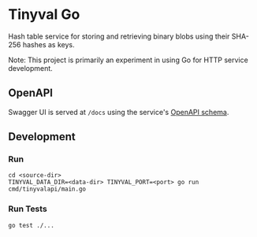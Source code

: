 # Tinyval Go

Hash table service for storing and retrieving binary blobs using their SHA-256 hashes as keys.

Note: This project is primarily an experiment in using Go for HTTP service development.

## OpenAPI

Swagger UI is served at `/docs` using the service's [OpenAPI schema](openapidoc/openapi.yaml).

## Development

### Run

```
cd <source-dir>
TINYVAL_DATA_DIR=<data-dir> TINYVAL_PORT=<port> go run cmd/tinyvalapi/main.go
```

### Run Tests

```
go test ./...
```
